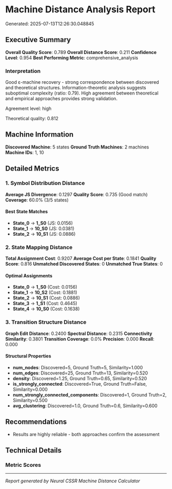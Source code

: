 # Machine Distance Analysis Report

Generated: 2025-07-13T12:26:30.048845

## Executive Summary

**Overall Quality Score**: 0.789
**Overall Distance Score**: 0.211
**Confidence Level**: 0.954
**Best Performing Metric**: comprehensive_analysis

### Interpretation
Good ε-machine recovery - strong correspondence between discovered and theoretical structures. Information-theoretic analysis suggests suboptimal complexity (ratio: 0.79). High agreement between theoretical and empirical approaches provides strong validation.

Agreement level: high

Theoretical quality: 0.812

## Machine Information

**Discovered Machine**: 5 states
**Ground Truth Machines**: 2 machines
**Machine IDs**: 1, 10

## Detailed Metrics

### 1. Symbol Distribution Distance

**Average JS Divergence**: 0.1297
**Quality Score**: 0.735 (Good match)
**Coverage**: 60.0% (3/5 states)

#### Best State Matches
- **State_0** → **1_S0** (JS: 0.0156)
- **State_1** → **10_S0** (JS: 0.0381)
- **State_2** → **10_S1** (JS: 0.0886)


### 2. State Mapping Distance  

**Total Assignment Cost**: 0.9207
**Average Cost per State**: 0.1841
**Quality Score**: 0.816
**Unmatched Discovered States**: 0
**Unmatched True States**: 0

#### Optimal Assignments
- **State_0** → **1_S0** (Cost: 0.0156)
- **State_1** → **10_S2** (Cost: 0.1881)
- **State_2** → **10_S1** (Cost: 0.0886)
- **State_3** → **1_S1** (Cost: 0.4645)
- **State_4** → **10_S0** (Cost: 0.1638)


### 3. Transition Structure Distance

**Graph Edit Distance**: 0.2400
**Spectral Distance**: 0.2315
**Connectivity Similarity**: 0.3801
**Transition Coverage**: 0.0%
**Precision**: 0.000
**Recall**: 0.000

#### Structural Properties
- **num_nodes**: Discovered=5, Ground Truth=5, Similarity=1.000
- **num_edges**: Discovered=25, Ground Truth=13, Similarity=0.520
- **density**: Discovered=1.25, Ground Truth=0.65, Similarity=0.520
- **is_strongly_connected**: Discovered=True, Ground Truth=False, Similarity=0.000
- **num_strongly_connected_components**: Discovered=1, Ground Truth=2, Similarity=0.500
- **avg_clustering**: Discovered=1.0, Ground Truth=0.6, Similarity=0.600


## Recommendations

- Results are highly reliable - both approaches confirm the assessment

## Technical Details

### Metric Scores


---
*Report generated by Neural CSSR Machine Distance Calculator*
